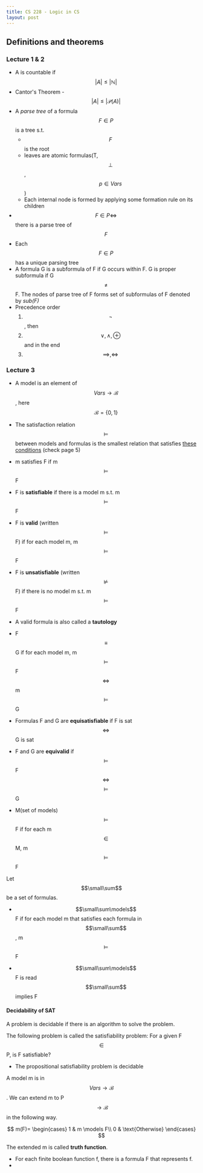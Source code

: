 ```yaml
---
title: CS 228 - Logic in CS
layout: post
---
```


## Definitions and theorems

### Lecture 1 & 2

- A is countable if $$|A| \leq |\mathbb{N}|$$
- Cantor's Theorem - $$|A| \leq |\mathcal{P}(A)|$$
- A _parse tree_ of a formula $$F \in P$$ is a tree s.t.
  - $$F$$ is the root
  - leaves are atomic formulas(T, $$\perp$$, $$p \in Vars$$)
  - Each internal node is formed by applying some formation rule on its children
- $$F \in P \iff$$ there is a parse tree of $$F$$
- Each $$F \in P$$ has a unique parsing tree
- A formula G is a subformula of F if G occurs within F. G is proper subformula if G $$\neq$$ F. The nodes of parse tree of F forms set of subformulas of F denoted by _sub(F)_
- Precedence order
  1.  $$\neg$$, then
  2.  $$\vee, \wedge, \oplus$$ and in the end
  3.  $$\implies, \iff$$

### Lecture 3

- A model is an element of $$Vars \rightarrow \mathcal{B}$$, here $$\mathcal{B} = \{0,1\}$$
- The satisfaction relation $$\models$$ between models and formulas is the smallest relation that satisfies [these conditions](https://www.cse.iitb.ac.in/~akg/courses/2021-logic/lec-03-truth-table.pdf) (check page 5)
- m satisfies F if m $$\models$$ F
- F is **satisfiable** if there is a model m s.t. m $$\models$$ F
- F is **valid** (written $$\models$$ F) if for each model m, m $$\models$$ F
- F is **unsatisfiable** (written $$\not\models$$ F) if there is no model m s.t. m $$\models$$ F
- A valid formula is also called a **tautology**

- F $$\equiv$$ G if for each model m, m $$\models$$ F $$\iff$$ m $$\models$$ G
- Formulas F and G are **equisatisfiable** if F is sat $$\iff$$ G is sat
- F and G are **equivalid** if $$\models$$ F $$\iff$$ $$\models$$ G

- M(set of models) $$\models$$ F if for each m $$\in$$ M, m $$\models$$ F

Let $$\small\sum$$ be a set of formulas.

- $$\small\sum\models$$ F if for each model m that satisfies each formula in $$\small\sum$$, m $$\models$$ F

- $$\small\sum\models$$ F is read $$\small\sum$$ implies F

#### Decidability of SAT

A problem is decidable if there is an algorithm to solve the problem.

The following problem is called the satisfiability problem: For a given F $$\in$$ P, is F satisfiable?

- The propositional satisfiability problem is decidable

A model m is in $$Vars \rightarrow \mathcal{B}$$. We can extend m to P $$\rightarrow \mathcal{B}$$ in the following way.

$$
m(F)=
\begin{cases}
1 & m \models F\\
0 & \text{Otherwise}
\end{cases}
$$

The extended m is called **truth function**.

- For each finite boolean function f, there is a formula F that represents f.
-
